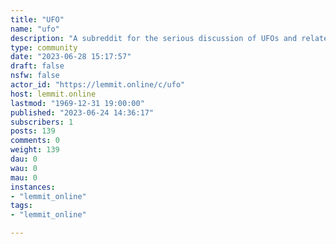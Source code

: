 ```yaml
---
title: "UFO" 
name: "ufo"
description: "A subreddit for the serious discussion of UFOs and related phenomena, with an emphasis on current events and breaking news. PLEASE DO NOT POST..."
type: community
date: "2023-06-28 15:17:57"
draft: false
nsfw: false
actor_id: "https://lemmit.online/c/ufo"
host: lemmit.online
lastmod: "1969-12-31 19:00:00"
published: "2023-06-24 14:36:17"
subscribers: 1
posts: 139
comments: 0
weight: 139
dau: 0
wau: 0
mau: 0
instances:
- "lemmit_online"
tags: 
- "lemmit_online"

---
```

